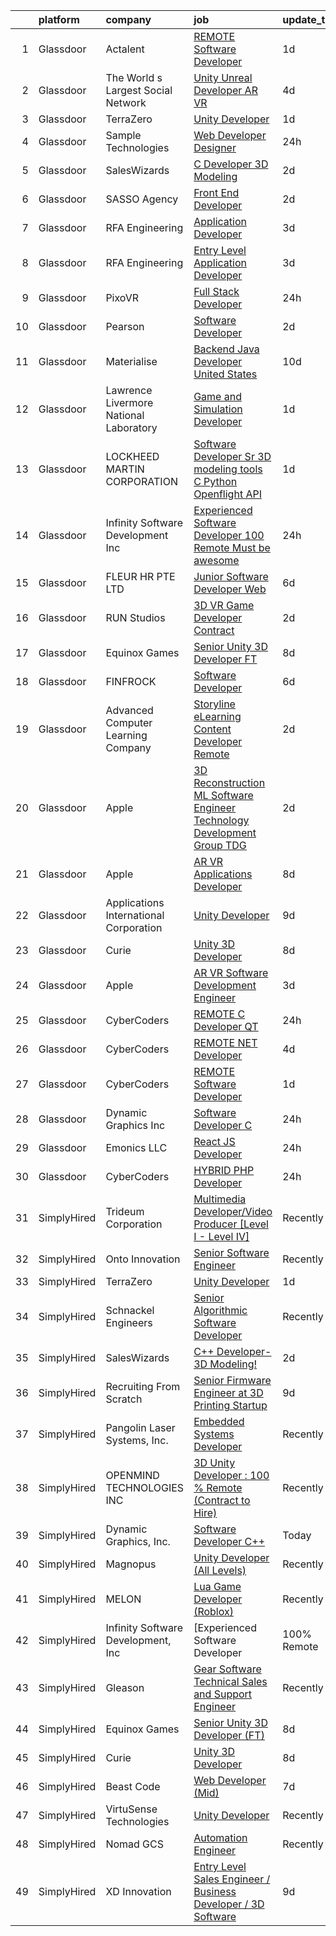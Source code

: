 

|    | platform    | company                                | job                                                                                                                                                                                                                                                                                                                                                                                                                                                                                                                                                                                                                                                                                                                                                                                                                                                                                                                                                                                                                                                                                                                                                                                                                                                                                                                                                                              | update_time   | location                       |
|---:|:------------|:---------------------------------------|:---------------------------------------------------------------------------------------------------------------------------------------------------------------------------------------------------------------------------------------------------------------------------------------------------------------------------------------------------------------------------------------------------------------------------------------------------------------------------------------------------------------------------------------------------------------------------------------------------------------------------------------------------------------------------------------------------------------------------------------------------------------------------------------------------------------------------------------------------------------------------------------------------------------------------------------------------------------------------------------------------------------------------------------------------------------------------------------------------------------------------------------------------------------------------------------------------------------------------------------------------------------------------------------------------------------------------------------------------------------------------------|:--------------|:-------------------------------|
|  1 | Glassdoor   | Actalent                               | [REMOTE Software Developer](https://www.glassdoor.com/partner/jobListing.htm?pos=113&ao=1110586&s=58&guid=00000182b4e77621b1ea234c721fc9e2&src=GD_JOB_AD&t=SR&vt=w&ea=1&cs=1_7795ab07&cb=1660892444797&jobListingId=1008077472053&cpc=C4A69CCDBB3B9599&jrtk=3-0-1gaqeetq1m6qn801-1gaqeetqiimbv800-e1877fb10a476873--6NYlbfkN0ChYVx_I3yfZ_JDY3EFoivtqvi_stwnZ_kRt8Dowt_l_d1ydueao4NE-oUleRJ4yhghbfO3FunNuNYBa0PWUzRBr6p707e8c-IJrN_156jsKHmsZ4En0p2SJwyYJekoWwCeyLXBgoI9uU493IGZlYMJzVsqCwygdI72syi8LQ-zTYtolNoYvbUIWfTuCjl-_Syy9sD2wTRE_p7LI267okJUd6LqHMaw7YwrNgehOoz8osTN0sZgIcj8rhckFH2BFT_feR5d53QJNzF2kJtSeQvpTDrZW_RC7LnGXIOJ7LZephpagj5rrdt7XTMOSfdcpaNa5sABnimi10H0bVXAPusOg1vBXlb3sov3WtIkZsKDFAwFWyHTYVM1B9AUS4kackAhQGXt9RA5mORWWPTfoeWr7ADhIefB6Y7sQjoTrBWxOzpxCQ9pkqHyPsBGreSrRAv0x0FDkrZx6__hYX68m00ROKvehkWb9oOYpZWRudAGlhXOZNhwM5iFDAzYF4t7BNKwWZwAoY_BNhxDcX4-gtszNxot71JiNFqKPOWAvTDpZuAaL2yq4f2-WhV9jctlKxq4tinUuOCbFw9M6dhnIRFVqlvvBreplS2hJardaA8F7fOuEY6DAhkkgILUtmIcYyOddC4Sj4LVePDDpLx9g84lyrrcD93YvGy9mzJrAWK6dd3a7WpmAcx44fUqR9Ga6j58W6LmrTcuITve-silAEWYKtsRXapkwz9kRDa5GdiAsnwARxGanLPupEWwXNz8Cwel2PKzqdjgCXV-67yWiQ631zn780oCxsgY-Sw2SQk5kxAvNLC7NI1604PjYEXUUfYOkok2qgfeCcZrbYglL6GUfVcfGheGua9VGTXkzZmdaqi8MzNuHQw6BiZaHl5rnInHc34zNwF_LcgPrlRlJCHDDxPHT2is6N-UY7HPpS2942uqaloW_2B6JGi6EC-ax3ICA1iSgANmL1OIoRBwf2q8jbOLMGpNtjg%3D)               | 1d            | Fairfax, VA                    |
|  2 | Glassdoor   | The World s Largest Social Network     | [Unity Unreal Developer  AR VR ](https://www.glassdoor.com/partner/jobListing.htm?pos=112&ao=1110586&s=58&guid=00000182b4e77621b1ea234c721fc9e2&src=GD_JOB_AD&t=SR&vt=w&ea=1&cs=1_c85a803e&cb=1660892444797&jobListingId=1008071050775&cpc=C4A69CCDBB3B9599&jrtk=3-0-1gaqeetq1m6qn801-1gaqeetqiimbv800-9f5628d9cfebf43d--6NYlbfkN0DSgjPPcnEdvoK3uuxfISLALE6pB1FR7YSHOr_tSg5_QGIhoz_2VqUepdcKLBLI_zSqSDsEJmP93KJyLow8fDRmDK97hPZUxVdRhY-RLzI6mplnG6kSbsrJNsU5J8SjuffQnYSaMvAlm31fMrPRABnGmUCUYZHZPacmbq2u4wbqlNmS-Yw8yCi6oEdHGSA2V6HqaiZCqrh3ynoouI1y3A0HpRPl4UkIo04BqkwbwdsqFdczhuNUAZtJh2c-EbbTmzokYhVm013xflgAXqan0ksaBVfiBtfKCQah2qngnBCpwPOHw-gq6NvovKAwitIdAbWhW77fN6YTet5QFMrBgPIl0X2h7_DBsW_5aaouak5wmUDoomZrSOSnM6mVgSOWOtyKz0uWWs_yYmq4cKQAvOopioDWd6cj3uLw8aSklp1AzbkajIXD6BXobszLRrtIVk9S-MJ-HkHnxArXhv9v3uP5HQD4Trb-PIw8rlsU_BI4GtGQX20Zgp9AWxKrrBiSibiP4mdRYc29UxR2lLC9q0Jin-CMU5JW25uhudJD8bJvbhrzbuq5JJBao9g92O1fsBPlR1cmz-9OtNGiOMN03G0w)                                                                                                                                                                                                                                                                                                                                                                                                                        | 4d            | Sausalito, CA                  |
|  3 | Glassdoor   | TerraZero                              | [Unity Developer](https://www.glassdoor.com/partner/jobListing.htm?pos=119&ao=1136043&s=58&guid=00000182b4e77621b1ea234c721fc9e2&src=GD_JOB_AD&t=SR&vt=w&ea=1&cs=1_163b8ced&cb=1660892444798&jobListingId=1008076765568&jrtk=3-0-1gaqeetq1m6qn801-1gaqeetqiimbv800-0680186f88103b20-)                                                                                                                                                                                                                                                                                                                                                                                                                                                                                                                                                                                                                                                                                                                                                                                                                                                                                                                                                                                                                                                                                            | 1d            | Remote                         |
|  4 | Glassdoor   | Sample Technologies                    | [Web Developer   Designer](https://www.glassdoor.com/partner/jobListing.htm?pos=106&ao=1110586&s=58&guid=00000182b4e77621b1ea234c721fc9e2&src=GD_JOB_AD&t=SR&vt=w&ea=1&cs=1_c0740aac&cb=1660892444795&jobListingId=1008078578505&cpc=D69957E0862862E0&jrtk=3-0-1gaqeetq1m6qn801-1gaqeetqiimbv800-cfcad52f3ccf37d8--6NYlbfkN0D4nuovUOU2dPryPr7-xanE7ZFWASvaSyNm3BqXIbrO0npDAFoAgEQsBBjUOAjv1PQnB3hwwrZmiOMA02kYqNnnHKWjfiGNMQW5EU7ErrgQUTQBKpdQ35ajdqRyVOpYt1ge-nlWBdEdOWxZg23c7O0q-QUnaWi8gZT3BRnlNxG5nms1UgSG3pAWYhhzkqBf5ihoNSFzMSMVTB0ZuR8QXcTO_Pm58NdA-ZirZmld5y54eZk30Rnl-cTqRTNPMCBxdN1vpoCOk72Q6XF1I4eFV8gRqEk5QpAsGdEDD3nGpJ2W7nI3J0nHofpEOE9-wxOxCJI6YTr72mIOHHM3wJtWY35ACJ3Je8MC4TV1XdcN5OOMma6orCxxINO7WGzco_94HoBZs9g1-sGiW1po_EocOVVVu6toQM_Q8qwfoKz5th9QyJnWjc9rEVL8wsx6Nk3rEceS8Nqlf7EwuMDoHgGELzwadJeHK3GiCHvKGPDvrt5OAWu9Dqyun-SjPkDLhbx-G8Q%3D)                                                                                                                                                                                                                                                                                                                                                                                                                                                                                                                | 24h           | Ann Arbor, MI                  |
|  5 | Glassdoor   | SalesWizards                           | [C   Developer  3D Modeling ](https://www.glassdoor.com/partner/jobListing.htm?pos=117&ao=1136043&s=58&guid=00000182b4e77621b1ea234c721fc9e2&src=GD_JOB_AD&t=SR&vt=w&ea=1&cs=1_5cc6e630&cb=1660892444797&jobListingId=1008073601854&jrtk=3-0-1gaqeetq1m6qn801-1gaqeetqiimbv800-0f7d53c9bd4d661c-)                                                                                                                                                                                                                                                                                                                                                                                                                                                                                                                                                                                                                                                                                                                                                                                                                                                                                                                                                                                                                                                                                | 2d            | Remote                         |
|  6 | Glassdoor   | SASSO Agency                           | [Front End Developer](https://www.glassdoor.com/partner/jobListing.htm?pos=107&ao=1110586&s=58&guid=00000182b4e77621b1ea234c721fc9e2&src=GD_JOB_AD&t=SR&vt=w&cs=1_1da576b9&cb=1660892444795&jobListingId=1008073896575&cpc=47CFDC01B3F81FAC&jrtk=3-0-1gaqeetq1m6qn801-1gaqeetqiimbv800-34292c2698b34dd7--6NYlbfkN0C_Trxy-ZqughH1JRyqNjrElYiQGaKhfd0eYY4e43qsGRNGMDs7g8-XKABpk5d_E8GiRUVAa7u4j6c0nPxrK-TWhA8X9OGgURgwMagSesS8d24-UtxDuZIrPQGhD2ufYvdMCfxYXWMgivFasQ_Xg2vDuzawDeJyZqKE3jMpuG8BAUa9ctcT7ji03AVvOHJIm5NnkHBlnu95Wtq7H-yQOTVx6tmdv8KIpat3vxLnrhuZ29KFTnaHa9Kc0Fsmb8ERNam9M2UDuwWjQ7z5RMK7tMqHrbxRTyOhh1lNz0ca7K8vbDMn_fDDpZkZ39cdz6yukPDAlaS8W1KrrbKG8AlvUNnqA-mkuFnHNcNPDnmqswVIIx7XCtw1oQgVFYn2aHNRa5QhEjs6GinG_H0BgStz2Eh135mKO6gv-xckEf2BOjexrfCsALBBhnflMEBHyEuvFZ9DsWljv39EFMvgTi5LZu3sGu_tkQVOzhXh2JpxPBbtFqMBEUCEFNiK0Af2QwwpIVJEmbY5tSDYvHSXFQFkfbQj)                                                                                                                                                                                                                                                                                                                                                                                                                                                                                                        | 2d            | Remote                         |
|  7 | Glassdoor   | RFA Engineering                        | [Application Developer](https://www.glassdoor.com/partner/jobListing.htm?pos=123&ao=1136043&s=58&guid=00000182b4e77621b1ea234c721fc9e2&src=GD_JOB_AD&t=SR&vt=w&ea=1&cs=1_c1d81572&cb=1660892444798&jobListingId=1008072446713&jrtk=3-0-1gaqeetq1m6qn801-1gaqeetqiimbv800-2488c1f8b078a9d6-)                                                                                                                                                                                                                                                                                                                                                                                                                                                                                                                                                                                                                                                                                                                                                                                                                                                                                                                                                                                                                                                                                      | 3d            | Remote                         |
|  8 | Glassdoor   | RFA Engineering                        | [Entry Level Application Developer](https://www.glassdoor.com/partner/jobListing.htm?pos=121&ao=1136043&s=58&guid=00000182b4e77621b1ea234c721fc9e2&src=GD_JOB_AD&t=SR&vt=w&ea=1&cs=1_f54d065c&cb=1660892444798&jobListingId=1008072446709&jrtk=3-0-1gaqeetq1m6qn801-1gaqeetqiimbv800-f48c24a405f0f131-)                                                                                                                                                                                                                                                                                                                                                                                                                                                                                                                                                                                                                                                                                                                                                                                                                                                                                                                                                                                                                                                                          | 3d            | Dubuque, IA                    |
|  9 | Glassdoor   | PixoVR                                 | [Full Stack Developer](https://www.glassdoor.com/partner/jobListing.htm?pos=130&ao=1136043&s=58&guid=00000182b4e77621b1ea234c721fc9e2&src=GD_JOB_AD&t=SR&vt=w&ea=1&cs=1_a7e69726&cb=1660892444798&jobListingId=1008079007541&jrtk=3-0-1gaqeetq1m6qn801-1gaqeetqiimbv800-620aacb8839becd2-)                                                                                                                                                                                                                                                                                                                                                                                                                                                                                                                                                                                                                                                                                                                                                                                                                                                                                                                                                                                                                                                                                       | 24h           | Remote                         |
| 10 | Glassdoor   | Pearson                                | [Software Developer](https://www.glassdoor.com/partner/jobListing.htm?pos=127&ao=1136043&s=58&guid=00000182b4e77621b1ea234c721fc9e2&src=GD_JOB_AD&t=SR&vt=w&cs=1_5d8c5c7d&cb=1660892444798&jobListingId=1008074149542&jrtk=3-0-1gaqeetq1m6qn801-1gaqeetqiimbv800-02a63e146f3bdc6a-)                                                                                                                                                                                                                                                                                                                                                                                                                                                                                                                                                                                                                                                                                                                                                                                                                                                                                                                                                                                                                                                                                              | 2d            | Durham, NC                     |
| 11 | Glassdoor   | Materialise                            | [Backend Java Developer  United States ](https://www.glassdoor.com/partner/jobListing.htm?pos=104&ao=1110586&s=58&guid=00000182b4e77621b1ea234c721fc9e2&src=GD_JOB_AD&t=SR&vt=w&ea=1&cs=1_99ef0f77&cb=1660892444794&jobListingId=1008060202738&cpc=4050D81B60456B41&jrtk=3-0-1gaqeetq1m6qn801-1gaqeetqiimbv800-c4c6e99263ad4359--6NYlbfkN0BL1DyQYBK1tHwoBciZhChALBxjrhsy8rFgUIA85pUFUSZki7QCCX0KaKFUgx5MoCQmRuyGr4UelCcJ1-hwMed_gB_A6H0V30eQ0ToJyMcZ3WzPxkdcppo2abEMz_rgbYuxWw2l6HU_V9wS-qIvunPixN4VFnN7CZwbMHNeQBZ4mCdtdQa1gHVCncdk3iwZNQyhAe-Xjn3wa6YZCYVXzbBU39AZNw6OLqspIB3qQEbLN8_YVhek_gJCbfP6IV6cspFs6qQOGqWe7CBTzk8wJhElHVCQWtfd2hdlBGZ4EFFDxeIFiqqo9Aa94MxKSnuKgsTmas498hsTSVeUB5kJvdltgP7-Awv2UV8U3fCv_XjnUSPagwuYp0OcI_28JHBZ6qPQArFT5cqOVmpd__i34m2_XKHEAdH1d3eCluaCiaVGVx7HgO3yd8vORu9MchaA32h-AnAxkQ2WW16fYDJG6_MoojT1C90MkgNivRwUBldBOW819x1voTkayUZ_DVBGneychsd09HUzkAuJSmbaTU092iLfH4rKoPU%3D)                                                                                                                                                                                                                                                                                                                                                                                                                                                                  | 10d           | Remote                         |
| 12 | Glassdoor   | Lawrence Livermore National Laboratory | [Game and Simulation Developer](https://www.glassdoor.com/partner/jobListing.htm?pos=118&ao=1136043&s=58&guid=00000182b4e77621b1ea234c721fc9e2&src=GD_JOB_AD&t=SR&vt=w&cs=1_0e291048&cb=1660892444798&jobListingId=1008076483323&jrtk=3-0-1gaqeetq1m6qn801-1gaqeetqiimbv800-9e68e00d5c18058c-)                                                                                                                                                                                                                                                                                                                                                                                                                                                                                                                                                                                                                                                                                                                                                                                                                                                                                                                                                                                                                                                                                   | 1d            | Livermore, CA                  |
| 13 | Glassdoor   | LOCKHEED MARTIN CORPORATION            | [Software Developer Sr  3D modeling tools  C   Python  Openflight API ](https://www.glassdoor.com/partner/jobListing.htm?pos=125&ao=1136043&s=58&guid=00000182b4e77621b1ea234c721fc9e2&src=GD_JOB_AD&t=SR&vt=w&cs=1_fed54f0b&cb=1660892444798&jobListingId=1008076386703&jrtk=3-0-1gaqeetq1m6qn801-1gaqeetqiimbv800-3f2dd2d92f92013d-)                                                                                                                                                                                                                                                                                                                                                                                                                                                                                                                                                                                                                                                                                                                                                                                                                                                                                                                                                                                                                                           | 1d            | Orlando, FL                    |
| 14 | Glassdoor   | Infinity Software Development  Inc     | [Experienced Software Developer 100  Remote Must be awesome ](https://www.glassdoor.com/partner/jobListing.htm?pos=103&ao=1110586&s=58&guid=00000182b4e77621b1ea234c721fc9e2&src=GD_JOB_AD&t=SR&vt=w&ea=1&cs=1_698fc6c3&cb=1660892444794&jobListingId=1008079232744&cpc=34670CD602BE5E55&jrtk=3-0-1gaqeetq1m6qn801-1gaqeetqiimbv800-5fa40adff6193c64--6NYlbfkN0DXKDYI_yepg0NlIxbNRNpLYk6-xAUlLi5O8UrMeMQSh3Wq0t981edbYyW-ZNcQ8xfYh9O3z8enyTWWts7VBMJzpcJekup1b0uObU-NA2xYn_v7-vK8i9qGdN0yqfZMEH-Ys10XEfjrK5LGNlPRXjzIlRk5tCPSNSzxPnoc4a0j6XCGLA278iGM2edNSFKuSdMZyHmov_WF2vZgaNB2a8FOLzqJvIEEWV3RE-_YOV5aul6c41L4IRky9PGpCA9Ez-eiRZ2w0oeJLegGSaPMxdMLUlEpMLbZie9iuSSanC-9xnfhl3Zx0wYOInuXuB3GSQ6pMgCuKLlWNpnxqSoCsjMA0wYgzqmg6ROm7dzKBH3ld5iSkiHzaV3uX0pM9CQHUv-1aGb87ZyacGDbjFmty37X5nPkkrQBInx8HP9g5PfaxZ9vtSpH1ivQUhrgSMUlPGf902VY9DKmHBQFgzPMV4sR1Hg5rDMaTFyu-5WYvOdNnLiJsUq-2xaHGvQOVY_f7t7OjefYJPuhZA%3D%3D)                                                                                                                                                                                                                                                                                                                                                                                                                                                               | 24h           | Remote                         |
| 15 | Glassdoor   | FLEUR HR PTE  LTD                      | [Junior Software Developer  Web ](https://www.glassdoor.com/partner/jobListing.htm?pos=124&ao=1136043&s=58&guid=00000182b4e77621b1ea234c721fc9e2&src=GD_JOB_AD&t=SR&vt=w&cs=1_5ca2ab00&cb=1660892444798&jobListingId=1008068269904&jrtk=3-0-1gaqeetq1m6qn801-1gaqeetqiimbv800-e4bce0a5b5f9a522-)                                                                                                                                                                                                                                                                                                                                                                                                                                                                                                                                                                                                                                                                                                                                                                                                                                                                                                                                                                                                                                                                                 | 6d            | Marina, CA                     |
| 16 | Glassdoor   | RUN Studios                            | [3D VR Game Developer  Contract ](https://www.glassdoor.com/partner/jobListing.htm?pos=120&ao=1136043&s=58&guid=00000182b4e77621b1ea234c721fc9e2&src=GD_JOB_AD&t=SR&vt=w&cs=1_e2354149&cb=1660892444798&jobListingId=1008074804256&jrtk=3-0-1gaqeetq1m6qn801-1gaqeetqiimbv800-3d3fd155054c5c9c-)                                                                                                                                                                                                                                                                                                                                                                                                                                                                                                                                                                                                                                                                                                                                                                                                                                                                                                                                                                                                                                                                                 | 2d            | Los Angeles, CA                |
| 17 | Glassdoor   | Equinox Games                          | [Senior Unity 3D Developer  FT ](https://www.glassdoor.com/partner/jobListing.htm?pos=129&ao=1136043&s=58&guid=00000182b4e77621b1ea234c721fc9e2&src=GD_JOB_AD&t=SR&vt=w&ea=1&cs=1_141edb30&cb=1660892444798&jobListingId=1008065301173&jrtk=3-0-1gaqeetq1m6qn801-1gaqeetqiimbv800-66d996e2c7ddcb18-)                                                                                                                                                                                                                                                                                                                                                                                                                                                                                                                                                                                                                                                                                                                                                                                                                                                                                                                                                                                                                                                                             | 8d            | Remote                         |
| 18 | Glassdoor   | FINFROCK                               | [Software Developer](https://www.glassdoor.com/partner/jobListing.htm?pos=101&ao=1110586&s=58&guid=00000182b4e77621b1ea234c721fc9e2&src=GD_JOB_AD&t=SR&vt=w&ea=1&cs=1_f9d022c0&cb=1660892444793&jobListingId=1008068417466&cpc=1B5ACBA47960D310&jrtk=3-0-1gaqeetq1m6qn801-1gaqeetqiimbv800-0910969e98328d17--6NYlbfkN0C3s6SQssVyjM0TBjXC5cY90NsFTu6k7iXDnyh6Xjam_XRXsCqThxlI8Cv2kIeznDBVQkBy_bmiackllL0mRxdBja76WxcV4k0SMYXzPpY3I0Y9vO5UVWnOzXjsNhbr3YMQ8ZRQNHOx5CpdRCSLRySE4x9ZfNjbHoeUaNwQavKyee8wxD_nMTHJLcjP25jHiIingkDfbWYeqHPKhLz15QTNOkNtHCD4ehuPlpvbC3CMrGXF6FwQaoX_w8SvCIvCCIM6y-M8ucaiqn2xPeCSiFTBh-W4sNdHyHoP6X2WnoUXCg_GB1KAopNsGADRe1YBasE8SkQ4w2b7n4OE_bfwywE-fYCwfmpzkGzr0rv8xVMqDGzsAhwqoZTM8YZb1fNVWXeUqK1Qkv3uVztbgmrFGKMCdUq2w9oOIhSO2FaXLeHyaKnRt3BUJp_HZuPjfd3WxqYOauUVBbSNnH1ZeF9gAbSz_6aE_jTc7gPGxTAIVykG146e6TlfObl53uxBE3bUvbM%3D)                                                                                                                                                                                                                                                                                                                                                                                                                                                                                                                      | 6d            | Apopka, FL                     |
| 19 | Glassdoor   | Advanced Computer Learning Company     | [Storyline eLearning Content Developer  Remote ](https://www.glassdoor.com/partner/jobListing.htm?pos=128&ao=1136043&s=58&guid=00000182b4e77621b1ea234c721fc9e2&src=GD_JOB_AD&t=SR&vt=w&ea=1&cs=1_8dfda41b&cb=1660892444798&jobListingId=1008074375383&jrtk=3-0-1gaqeetq1m6qn801-1gaqeetqiimbv800-b42f97e8e2d8995c-)                                                                                                                                                                                                                                                                                                                                                                                                                                                                                                                                                                                                                                                                                                                                                                                                                                                                                                                                                                                                                                                             | 2d            | Remote                         |
| 20 | Glassdoor   | Apple                                  | [3D Reconstruction ML Software Engineer  Technology Development Group  TDG ](https://www.glassdoor.com/partner/jobListing.htm?pos=122&ao=1136043&s=58&guid=00000182b4e77621b1ea234c721fc9e2&src=GD_JOB_AD&t=SR&vt=w&cs=1_84839541&cb=1660892444798&jobListingId=1008075337035&jrtk=3-0-1gaqeetq1m6qn801-1gaqeetqiimbv800-61651845468b77ce-)                                                                                                                                                                                                                                                                                                                                                                                                                                                                                                                                                                                                                                                                                                                                                                                                                                                                                                                                                                                                                                      | 2d            | Cupertino, CA                  |
| 21 | Glassdoor   | Apple                                  | [AR VR Applications Developer](https://www.glassdoor.com/partner/jobListing.htm?pos=108&ao=1110586&s=58&guid=00000182b4e77621b1ea234c721fc9e2&src=GD_JOB_AD&t=SR&vt=w&cs=1_1e30bf49&cb=1660892444795&jobListingId=1008064548798&cpc=F41FEAB56D215062&jrtk=3-0-1gaqeetq1m6qn801-1gaqeetqiimbv800-5b18afaa85b6f89c--6NYlbfkN0BvKrLyj5gPmtZO9T8euul8TCxuuKNOtzRJOomxnwSEodTz2Bc-sPZlbtkML8D-m4oxb_hpOtMKg-ZWAJOl8Gt0osaIcQnV1Vxg6fD3dWLJ_HF7jZsKhKZ-5fAeIli_bHF2Z_f6m9oie3yysZsUZa-WVwUykagV7lo4oQuDqlIsPa3LLMxfy1ViiEnF16SBv9teyHB5B0s6NdSGBAKNKDm0QjrWZXJugeW7AXOsCqS2P8UL2l2klOzjt3JNO3WMGuAnJxF2WauemEUaKcc8zVhVF6AbQRD3rtmOP1Skr1ZiNsnbRoRT-O44fKJeH9E2DpTZpt_01NA1je990lEvJyELlsqNq-81qwTHiiuAxkeIMnqOGj11FXgwXaQb1L29qZ9xFoJ-jEHId8en25rHTyVn9bsJ71OXJ4VjrU2tGQA4p-KdOYrnHEgNYHyJuNAe8wWgVZbjwvg353HYhsGiov8cd0IbhYUCOtRuQj5SiH5XScFVxL8I9rPPiPcyuYzj3Stm-eJTSOFpckGGPIxbwueUmGEQxXMj_vOMxcsKwVgQMjaosddYWWlKLwGCFxszCYUJNwdT7oOkfZUBCMGfe_aDvzoNXNHCuNOmhWtUnw_7NRT5i3JYEIDKE3dXoYoPRZ6lDIJAN4_QbP660Z7o4dEaziqVY8n39HSxKGuhmXXK7tnTWiNQbo6_utasdEAB7ZuyHVvSSAU5hiypy_k34O8OIwgFz0RPotC_1yAZoKG-YWhYMmRlsxDwWLtfmROc9tnUOCzxORB9mSONQhzLjMknWw1BjufYkYEioRA9SPKLCb_N9wS56kZBYN2h4K7aPShbpAvy31KEDeNlMf3yf-_NbQaU0LpKcNgYVt7v5UWXFXdTvLaqvtsDAAq75GaJstGjd1dmZIr4--sORKmrL7Qdm42rV-gRynX9ZVhhR8fmkcAsMCaED3kAFK1lW8NCLMTq-uv7LFJQbQ%3D%3D)                                   | 8d            | Boulder, CO                    |
| 22 | Glassdoor   | Applications International Corporation | [Unity Developer](https://www.glassdoor.com/partner/jobListing.htm?pos=102&ao=1110586&s=58&guid=00000182b4e77621b1ea234c721fc9e2&src=GD_JOB_AD&t=SR&vt=w&ea=1&cs=1_ba161650&cb=1660892444793&jobListingId=1008063343561&cpc=63C68CF611DF075E&jrtk=3-0-1gaqeetq1m6qn801-1gaqeetqiimbv800-d2c8f4e37a635e67--6NYlbfkN0AS3oPsAAmCngCu4U51_2RxXyfS7TdWOFtWPOafNW52IwBtI59ZXPdtfA3svvnxya3IhrtIKjp-_N6sisgsKzSxprYS_YTJd_wl0lpONz31S7cWSlyk53jxFlw1zEgS45L7xh_Qm5NdssYe6ZlPZIHIsG1HV9E73ViLQpOpzxJIQP-E5wNvLwv0J4ilgglH_hftR3ldHDF_XD3hs3r1Kbu0916iPh4Q2rgIdytRW68LLrgrP72vrrXrf-q7ezHE8_dYD5PfD9gVvkwKTeS5UMS-HDfrhw920IJP_P8aOnyg0DK8cv_r83j76gymsFMm-nngeZK2m44cP7lzWSsTVRloVWNBp5Y69ddm1cKMnxnlH0AIz71zwYpuOTQ6qT8hZPI3DTkmJwmAbt7d8yNiQTLLfGlE3NGp0Xz-NfP2cd4HpMxUV_4lVefVSjM3PDcqLpVuwUwLNNoqDLHn9ewcxLA8tCPO4I7bbIwwmyO0TwRtTCxvDjzNDnL0AAg4-oYuLhw%3D)                                                                                                                                                                                                                                                                                                                                                                                                                                                                                                                         | 9d            | San Diego, CA                  |
| 23 | Glassdoor   | Curie                                  | [Unity 3D Developer](https://www.glassdoor.com/partner/jobListing.htm?pos=116&ao=1136043&s=58&guid=00000182b4e77621b1ea234c721fc9e2&src=GD_JOB_AD&t=SR&vt=w&ea=1&cs=1_70180f7f&cb=1660892444797&jobListingId=1008065925822&jrtk=3-0-1gaqeetq1m6qn801-1gaqeetqiimbv800-8e62e01686619893-)                                                                                                                                                                                                                                                                                                                                                                                                                                                                                                                                                                                                                                                                                                                                                                                                                                                                                                                                                                                                                                                                                         | 8d            | Remote                         |
| 24 | Glassdoor   | Apple                                  | [AR VR Software Development Engineer](https://www.glassdoor.com/partner/jobListing.htm?pos=109&ao=1110586&s=58&guid=00000182b4e77621b1ea234c721fc9e2&src=GD_JOB_AD&t=SR&vt=w&cs=1_831318f6&cb=1660892444796&jobListingId=1008071335102&cpc=3BA4CE39D5B5DEF5&jrtk=3-0-1gaqeetq1m6qn801-1gaqeetqiimbv800-ac5a13f0b07378cd--6NYlbfkN0BvKrLyj5gPmtZO9T8euul8TCxuuKNOtzRJOomxnwSEodTz2Bc-sPZl29JElYHfcoQ6KYn1_4iA_ZDHBMxlyVbrLz3cZrEMr1JcaFrGl_XQJtk9yT9CZFrJ8r8908eFQtuBb5vs8En2xTiIlBDkOj_L_EatfKGGj88pHEUSSUsang78tE-s1M-Mx2JVQJ4ALIvF9OuCfQsrP4y-w0rYdT12uvCxrPQX7Qdq49rBm98F2KpVT_qCUZgy79IZLZL5DXp0zerCYWh27lu7fiV1dTdVGpdTyl0J_J32U7DqH0JHvLsSTXP30XqsFCiZHkShzHgabg3NjZOGEgYuaD4k5qRVH4bQOy_vtwpigslUD5fkk2foGYj1_yO2b2ESi44a8uPxeIWzpPNMfmYU0EN2PmaJl8PdgaogCVljS_B1-hA4q7RbRLIChB72mDcSa00etW0Dgp9LERrXNmX3ConkUREltJlgMPQI_A1yaRgoCkGzI8kDWY7P002UYyfRQI81pxTruRmLHyaFvKX_VxrH79MMZpJgJm7oT2uXJfqY7GNN5W2b5L1b7zA_MQNT2a7NncBYIqed2JFrD55vsERPSgUtnD37S_i2oQD-6fJjaFScO8CqvYeAjU9RqycUjfMshf4FevQ_vaMNMsbBn0ca_tHVLei8xsXUjF0h8GH9z8e2MURJEUtEU080j3_d4BumYQ5qCgAe1szd9xZpmonMvlnzhmRLK-0n883w98yzimgJ8gmBwoYhoMhd2on4dVtz4USqzAoUuhkW1017WxGzGUxVsqjvKaigXxvs79EgRvCX7Mngunzh9xRrfkTaKJvF4qb4CYA28xdT7pFu0QMx-iw3c3gMzIhRNGS_EXCMVy9YP3yMEb2K8LoeRn2-ck_fDUB3F6pPK1aC2DL2bOegB625OeYCDxM5jZHMIjIJJWPa8oVU9h3_zk0Q7A7RJZ8AhHsRf9LQnBOnyB1A8hE_iNRj)                        | 3d            | Culver City, CA                |
| 25 | Glassdoor   | CyberCoders                            | [REMOTE C   Developer  QT ](https://www.glassdoor.com/partner/jobListing.htm?pos=110&ao=1110586&s=58&guid=00000182b4e77621b1ea234c721fc9e2&src=GD_JOB_AD&t=SR&vt=w&ea=1&cs=1_e7e1fe09&cb=1660892444796&jobListingId=1008079097044&cpc=451933188B21919D&jrtk=3-0-1gaqeetq1m6qn801-1gaqeetqiimbv800-b4d67085bc48fb71--6NYlbfkN0CpFJQzrgRR8WqXWK1qKKEqALWJw739KlKqr2H-MSI4eoBlI4EFrmor2FYZMP3muM1cIgpBTRniyGaIgz92m6WZBh_v_L9JkQ3rKm_Omzh9kgPaGdRsUh0uDK4Ntlr9xx5reWn2b__1UTqcJURiHV0VqM5XXEn3Npo1g7EU1n6o4t4BZhudns17FzEJ21MTRDSwubDvs3-QeGssGOgwo5BpSGIbPo_VWu4DfSWc0lPEsQvA_ocVeFs_T3vgRxQfK1w0DM6Km4mzCsMwcmzkyhjX3kOxjYTmq9fd5Sb8zThByGC0dpailN4a_8rCeOsJeNB6PmqzKOuZdQjaq_pKiB9t1KX-7oyVXKuuBI-XQ_w_rbmyYA8EltEHJUMKB-V5iumkrALqYUlmq5OCgrjgdw5VCOjEq4IMZbxKpWP86hVENDaK6ZDAgNd9AdGrdkfqkSATxdJGN3k82BgQGE3SNvvMUL_o7VzRw_gftw3BNWpmQSDuJQDfuU9pivo9dEeQum1vMM1o7NWM7TI9nnp-ZIy4LrrT7ioy0M7nwaNpUBvxTzLLZvRH8RfDpRNK5K-8nPIFjXxOfnhakXROIBmPyv1AC4RBElFRa4OzHngcYZ2ewQ6E2KsBPhgUrgcYXmsP7c630NlJMG-UJW5u705JZgIxFUBS0wKSsOkV3D3lsakGtMSa8_4FVh8kcy_PUKWqwDJurRf9C6Q0JvFwiobP6D-cUDHVzXEawVxl9-TcO9lc-mNXX0-Ozdv4uvyjXQUftN3VicIk4WAzFvTHGEYzWSiu0Butwow3Mhr-CyLPwRaWr4Rjpsffdi_2Tg47jiGasnSLPUauTn7WChNFoCkPca2cvTIlm-V6B1ijlHRBTAMyV0y5hHSvJsbg4Oi1Wu5ztEF3yht243HGOyfchucNIlAQ9hLGTps_3g2WwUqLe3CNR_DLdA9kwKsnLXfNIUaypRYABDRM13ipTkdhE6uVaNBflDH3TnoncvUGprGEgmUYmg%3D%3D) | 24h           | Cincinnati, OH                 |
| 26 | Glassdoor   | CyberCoders                            | [REMOTE    NET Developer](https://www.glassdoor.com/partner/jobListing.htm?pos=111&ao=1110586&s=58&guid=00000182b4e77621b1ea234c721fc9e2&src=GD_JOB_AD&t=SR&vt=w&ea=1&cs=1_278193c2&cb=1660892444796&jobListingId=1008070663315&cpc=451933188B21919D&jrtk=3-0-1gaqeetq1m6qn801-1gaqeetqiimbv800-b7fe65005df2308b--6NYlbfkN0CpFJQzrgRR8WqXWK1qKKEqALWJw739KlKqr2H-MSI4eoBlI4EFrmor2FYZMP3muM1u3aJAL27Tt6PRo8f9CAuALLd4bCxpPIunkFnrsDvSQ2D7XOz_Piisowb4cylKTYTmn7Ul5rq-xMmUvGLRPI7d7LXuuXMbiRHLaAnefsTleS6Lq3r6g_TufW-t3WTKRCe0QZtXUa-duDkAIgzZFnpRaruECCQBL9Z6tSIbT2dFrlv4Gkst19jDj6-tWi4tfazwchGzLjiCJQ2h3oIDRDOOHiOfbYWy5P9rPSKN10N007LizrCzl8CnzraOouY6JVAo80G_tTbRIcPdiFJR3OVdvvNPlR0CHc5czTRndO4SHTy-uJsE1XyBEXV-Ar5m088ToLTlHUf8vG6xQKtaE9guMDev78Td0xfXFmr_7K7n5Vvd2F5-fI0pwsLsqfdrCOubPaICsagiuJgcE9HdacqDr_6VUU5-DOlsDaDNgGyJooN9h90aGrQbx2zWBKxKmfAFGOnUmAXzHWbUqzAe-XBPcZZ52LsaqoBzgzHGUcqwtqTHpAdyPg-vqLu1VTzy2lHqO-ID3y8z87i9dFpP8E_eijvWF2mUfVaP-NXSYaS9zMGICZHMEoIiW_h6480eD1S-tG0QUoRYZ5PH7I5_VN74KASGXkhfmjnzLy97BrMa4dQLJzalnVjYsT9iFJBna6ld_JxnSkDUbupiVykKEuvCSTejZ5z8d3Zi-NQoWkvWbH79ktxTYinGQvZWwFrZfwNetfaT43NogzSvHbaUhWRoezpXcsui41dyGd3jVveF6hFsqBu6v86nB6UHn5oiF8NEYronSr1UCyQbjYsvEpu3PRgyZW04v7zyZjbCh-wavRZh9k9v8RKf56vT1gCifMRQ0XqHVUIJWbi2HTD8Z08oe2v8c3arOqBFbX6rL45jh267QgInXMKWKyyys_sDw6PY8fPIAjO1mXeiMbm4JC3LJKuqlwRXaZs%3D)                 | 4d            | Mountain View, CA              |
| 27 | Glassdoor   | CyberCoders                            | [REMOTE Software Developer](https://www.glassdoor.com/partner/jobListing.htm?pos=114&ao=1110586&s=58&guid=00000182b4e77621b1ea234c721fc9e2&src=GD_JOB_AD&t=SR&vt=w&ea=1&cs=1_34842be2&cb=1660892444797&jobListingId=1008077462826&cpc=C4A69CCDBB3B9599&jrtk=3-0-1gaqeetq1m6qn801-1gaqeetqiimbv800-83e57d91b42208b4--6NYlbfkN0CpFJQzrgRR8WqXWK1qKKEqALWJw739KlKqr2H-MSI4eoBlI4EFrmor2FYZMP3muM1x9lhn86-8veRVxmDes2ZiBDOTkNZZA6bcpk0FlohHOqAIFaNVVZMyZeycyT7WANQPukd1uPRUDdQbikIAcSdw_a5DyZGjI31-ssj4G1icF7mQq0vLqLEczrefgw_7vYKX_3LhcI2Mrj-4v-3xgEEdGJ4nNF4nf9uWsRbR1E9KC2Fqcjc9OIJPlKhM_Kgr6pWoKcflEsNzZeRQC56ryVWwMaOcdnPAkfeqjMNqFEklUJE37EU4zGfIbfYDlpfpXnCkJ_gpLmX2zwEQsFD7TKE66F4Tai6BYVXyvXzUhGst_5EPGxSWy6_6gtxZP6GPedy8vb23F1y1hUIn_-0S8OsRZf3x24fVAqSvRW0jtznVTHchgK6GBYovUXpJFQvnYNjwapd19eM-fd_y8mk9RfL18xZBvK3JWfWZ4ESFivaTHZo9GKguJD4pvfYv2qz-GRFyl9LQBugoPYxxx0McxOCkr8sZrP-bp_hDLcJDczM4qG59sPZvJVzcXv-cI5f-O1P7_Xekb9SzPUQ4XgywtjvbBoXZFbtczLyjecl-RKU-qH8j3uZPZ05puvdTnWu1RBEVkj5s5QF9UDzgnHLxX15wFZ7-CfUM1Cv0FKR3mtvamsi4zhR2_LIlZmnt_1iNQbf7zZtlOdjVU5ZEHjFUPeT5i5fExKoGyo7YDuR7WbQeM3NmLWT3sY_5fbOGrq4b9n6pxhjdMLCOhXcs7GtzTfSn11wuvxj6DgQqZbxjnsp5epRMMEiC4e4Ep8o9KIVmUxkgnCSEfIEKKEhGOXDDXghIonArIXEZIG2_WSFLpi7Axke335EOzLqelnw8UpgwVsn1YsfK-tcufSkkQdMBJAygk_no5QQ3xYlUedYR9i5saI__S-HCpitUOcnm4TFGve0buU_34GHwKWmjnlD_8rh5xgykbFYbzkw%3D)               | 1d            | New York, NY                   |
| 28 | Glassdoor   | Dynamic Graphics  Inc                  | [Software Developer C  ](https://www.glassdoor.com/partner/jobListing.htm?pos=105&ao=1110586&s=58&guid=00000182b4e77621b1ea234c721fc9e2&src=GD_JOB_AD&t=SR&vt=w&ea=1&cs=1_7ee183bc&cb=1660892444794&jobListingId=1008078606604&cpc=292036AD7E8A5303&jrtk=3-0-1gaqeetq1m6qn801-1gaqeetqiimbv800-cd8dcf9ddabd91e3--6NYlbfkN0C2SVAOpOeIWQkPp9EeCSLxTLheLRty2uanDx8E9nXZ3ugs5iy68cHFy998k-4O54xf_i3ccf05BMCd7rMYUhOjTJp_7Qwj2scAgnywGroQEARVEBTqbiDxz2nuyth-NoAdXFrnDMGWXdqq0EePdUqN-LYed1fpBdUtEsrKVxWWDS0ylLF_t80tfPeHruVBQcNU1M6KvdVPKxI0RrOlEQYYyD-UnGwFrgBflKsPhvAzIfsZRaDQFjNI5CB3V7yVRipcZizfF2Bxw35DvVGghH2kkCUoKbug1jYV6JTcm5GFw2bCIsQc5148pQDui8xkhZCblOTeyC_mpPFgq7uDJImPacui8vYs0PcZHFgJ-mkZ69eCB8b1UwFYLplvTXkL7e7IZf1dxMuOR3jbuC4knKxb6sHsdstautP-MyF_NgHcU09LVRHWXhvUwzOhV5l7TycmSn0K20RIx8olWcLlUa_FVewIAEnOho2WB8c9fqgkJwuJgF54k-r1EI5NMHvIjX6hE3jWPUKLqQ%3D%3D)                                                                                                                                                                                                                                                                                                                                                                                                                                                                                                    | 24h           | Remote                         |
| 29 | Glassdoor   | Emonics LLC                            | [React JS Developer](https://www.glassdoor.com/partner/jobListing.htm?pos=126&ao=1136043&s=58&guid=00000182b4e77621b1ea234c721fc9e2&src=GD_JOB_AD&t=SR&vt=w&ea=1&cs=1_0f33b132&cb=1660892444798&jobListingId=1008078633294&jrtk=3-0-1gaqeetq1m6qn801-1gaqeetqiimbv800-0e7053424a38cdbc-)                                                                                                                                                                                                                                                                                                                                                                                                                                                                                                                                                                                                                                                                                                                                                                                                                                                                                                                                                                                                                                                                                         | 24h           | California, MD                 |
| 30 | Glassdoor   | CyberCoders                            | [HYBRID PHP Developer](https://www.glassdoor.com/partner/jobListing.htm?pos=115&ao=1110586&s=58&guid=00000182b4e77621b1ea234c721fc9e2&src=GD_JOB_AD&t=SR&vt=w&ea=1&cs=1_0912701f&cb=1660892444797&jobListingId=1008079097799&cpc=654405A9B1E0A9F5&jrtk=3-0-1gaqeetq1m6qn801-1gaqeetqiimbv800-afa498ed7aed7da3--6NYlbfkN0CpFJQzrgRR8WqXWK1qKKEqALWJw739KlKqr2H-MSI4eoBlI4EFrmor2FYZMP3muM1cIgpBTRniyJE4G5N54eWHWX_UKQbY_iXbXD4oL7qaTA-S-4PeAsFtWDO0nYMa5lmkPRbTMjMHYGjlNyyaq1VN31Zw3Ueo35iAO9vYf5guXNAVKVuMsiXkjCOw4F1_25d1Rqw7NZ4coQNgw8SV5SZKlozbXdidVXNYjLY5SMrZVjcOfjnHMiquBzlUBvebxkeZuCVSb-p20OrYkQnf06v86M0ZmtI6z7XsZz69ltr_zbahNquE16Z8zsD4sNjr62_S_HFxBaDFdp6jAc1JToZ8TMYIvCL5RZftHI6wMe1yA9VzLgX-0jMQHKyZ7--lO2UtdKCt9f_U8o2jEl7msGe2WTXuPSBAMJNEPlu4xgPizBbNMWM0JjZN0L_lIZUtnsRQWZ1N4b_7d_mbjtAskVsDZV8FIZ8dT75Yz1kPiz41Hc8bxyFPRkHyfva2fNr1utOrUhWyvB0rgTwF-i2-rFB5hcq-PaInISd4cyqKNr1PWg2oR9lXzRmiDP3HbXPcu6v2v6kMJWwtW-C4pXfoyf9MG58jPw4vdr8mWSV68NdW8_l4ojIVYA76br2CrDjev0Q1CWnBh4qdPa9OUUIJZoCi_O6a8F3Q54NsRLHwFc3Sj-23HLLY8xjm_3uL4OW5QYFFzsl4-X2u_ACelWeN6n1xIcKziiSZYaBGlsej55x-rxkfGgnsy70fxrz60cSXE8gj7cSwE3HzkuctwY9KhUjN2njNNSMwz-X3s_WJCJI7FVUeVui9MEcMs7REyILOFdSCGYdH3c_8I2O6kGycHpEExTfvAgz2n30W9DdXcoMWepCNfqAETo3nOlDv22LMwvG4-M_KxYoaDZafRm2XgCTy-GA93I4bds3xmqedKlZEKDiHToB_CCtc1h-5mAUkYv4UMFw_KyqjcoXbYxnhqfhoCNQsE0x6pt5qB8d2nBDeOw%3D%3D)      | 24h           | Cincinnati, OH                 |
| 31 | SimplyHired | Trideum Corporation                    | [Multimedia Developer/Video Producer [Level I - Level IV]](https://www.simplyhired.com/job/8dfMOgpu3iGje99mRpARvzGM-exCiz0AnstPyBlPgWfwP2_YdDcg_g?q=3d+developer)                                                                                                                                                                                                                                                                                                                                                                                                                                                                                                                                                                                                                                                                                                                                                                                                                                                                                                                                                                                                                                                                                                                                                                                                                | Recently      | Fort Sam Houston, TX           |
| 32 | SimplyHired | Onto Innovation                        | [Senior Software Engineer](https://www.simplyhired.com/job/u2Dc1_hUeG4Y3DqsWQbbswIXwwxCp1FkMhS7NdoMIah6TQtxgKVEiw?q=3d+developer)                                                                                                                                                                                                                                                                                                                                                                                                                                                                                                                                                                                                                                                                                                                                                                                                                                                                                                                                                                                                                                                                                                                                                                                                                                                | Recently      | Tucson, AZ                     |
| 33 | SimplyHired | TerraZero                              | [Unity Developer](https://www.simplyhired.com/job/G0YlEBRfNeg2JIQbqU6H_XP-CHUlv2Zfhw4KkozJgLVNGnjlvL_EzA?q=3d+developer)                                                                                                                                                                                                                                                                                                                                                                                                                                                                                                                                                                                                                                                                                                                                                                                                                                                                                                                                                                                                                                                                                                                                                                                                                                                         | 1d            | Remote                         |
| 34 | SimplyHired | Schnackel Engineers                    | [Senior Algorithmic Software Developer](https://www.simplyhired.com/job/UYsJwwKhHmjs-ptQ_KHslyMUX7_Sej0o8qL11dsvSAY0hzhciPiKlg?q=3d+developer)                                                                                                                                                                                                                                                                                                                                                                                                                                                                                                                                                                                                                                                                                                                                                                                                                                                                                                                                                                                                                                                                                                                                                                                                                                   | Recently      | Omaha, NE                      |
| 35 | SimplyHired | SalesWizards                           | [C++ Developer- 3D Modeling!](https://www.simplyhired.com/job/ClDuvi1B4dH8dx3ihk_eR9AJcfucgs9BFIPfJ61VOdzeptNvtaO6uw?q=3d+developer)                                                                                                                                                                                                                                                                                                                                                                                                                                                                                                                                                                                                                                                                                                                                                                                                                                                                                                                                                                                                                                                                                                                                                                                                                                             | 2d            | Remote                         |
| 36 | SimplyHired | Recruiting From Scratch                | [Senior Firmware Engineer at 3D Printing Startup](https://www.simplyhired.com/job/uijAfOwxQXgGRV6ab-eu9rzH4kYloNDo4uk38n5LiW-ELKYTwIUeZQ?q=3d+developer)                                                                                                                                                                                                                                                                                                                                                                                                                                                                                                                                                                                                                                                                                                                                                                                                                                                                                                                                                                                                                                                                                                                                                                                                                         | 9d            | San Antonio, TX +101 locations |
| 37 | SimplyHired | Pangolin Laser Systems, Inc.           | [Embedded Systems Developer](https://www.simplyhired.com/job/uJYNe5Gy1-EbWi5_1xqYicLr5QHJyhKaPitIDgN8bSyLghxIKAtdGQ?q=3d+developer)                                                                                                                                                                                                                                                                                                                                                                                                                                                                                                                                                                                                                                                                                                                                                                                                                                                                                                                                                                                                                                                                                                                                                                                                                                              | Recently      | Sanford, FL                    |
| 38 | SimplyHired | OPENMIND TECHNOLOGIES INC              | [3D Unity Developer : 100 % Remote (Contract to Hire)](https://www.simplyhired.com/job/-sJc73nSpFbM6A2wowlNG8GjwnLw1NjzCyzhFWU0laVbp9ll3zEIyQ?q=3d+developer)                                                                                                                                                                                                                                                                                                                                                                                                                                                                                                                                                                                                                                                                                                                                                                                                                                                                                                                                                                                                                                                                                                                                                                                                                    | Recently      | Remote                         |
| 39 | SimplyHired | Dynamic Graphics, Inc.                 | [Software Developer C++](https://www.simplyhired.com/job/8x1O5CxoGPX4kog4_REQqJBgNih1XacS5pMbQvvma4an6S3ZdDvkww?q=3d+developer)                                                                                                                                                                                                                                                                                                                                                                                                                                                                                                                                                                                                                                                                                                                                                                                                                                                                                                                                                                                                                                                                                                                                                                                                                                                  | Today         | Remote                         |
| 40 | SimplyHired | Magnopus                               | [Unity Developer (All Levels)](https://www.simplyhired.com/job/vPypX05jFCjXy9ymS1tlMhP8Zpx81wwzBDbU2anSTS_WypcGgAQCYg?q=3d+developer)                                                                                                                                                                                                                                                                                                                                                                                                                                                                                                                                                                                                                                                                                                                                                                                                                                                                                                                                                                                                                                                                                                                                                                                                                                            | Recently      | Los Angeles, CA                |
| 41 | SimplyHired | MELON                                  | [Lua Game Developer (Roblox)](https://www.simplyhired.com/job/4Tf_8gMozkhTz--8epkyAhUGycdcYibeJObtpx4NN-P6zSXZWSHJLQ?q=3d+developer)                                                                                                                                                                                                                                                                                                                                                                                                                                                                                                                                                                                                                                                                                                                                                                                                                                                                                                                                                                                                                                                                                                                                                                                                                                             | Recently      | Remote                         |
| 42 | SimplyHired | Infinity Software Development, Inc     | [Experienced Software Developer|100% Remote|Must be awesome!](https://www.simplyhired.com/job/3qz7A0ZimjluYCmbtjLIxI1qrW0STzjgEyLWycTczzPnRJ4zy9WMqQ?q=3d+developer)                                                                                                                                                                                                                                                                                                                                                                                                                                                                                                                                                                                                                                                                                                                                                                                                                                                                                                                                                                                                                                                                                                                                                                                                             | Today         | Remote                         |
| 43 | SimplyHired | Gleason                                | [Gear Software Technical Sales and Support Engineer](https://www.simplyhired.com/job/92NL6SKS7QhnnLI6D5PJGJPIyhKakFssQfmHV5UKh7NM60kuBz4BKw?q=3d+developer)                                                                                                                                                                                                                                                                                                                                                                                                                                                                                                                                                                                                                                                                                                                                                                                                                                                                                                                                                                                                                                                                                                                                                                                                                      | Recently      | Rochester, NY                  |
| 44 | SimplyHired | Equinox Games                          | [Senior Unity 3D Developer (FT)](https://www.simplyhired.com/job/HSAOAXDXuxbmUeGrAxox0vkq4EKxjilUqzyCR1UZ9Gv56Crkdbef9Q?q=3d+developer)                                                                                                                                                                                                                                                                                                                                                                                                                                                                                                                                                                                                                                                                                                                                                                                                                                                                                                                                                                                                                                                                                                                                                                                                                                          | 8d            | Remote                         |
| 45 | SimplyHired | Curie                                  | [Unity 3D Developer](https://www.simplyhired.com/job/nZ2Ym30ykgJCOuKOjDUvIuHGfuJWRhVKs8xgfTdLiMfzh2fdPaP2Ug?q=3d+developer)                                                                                                                                                                                                                                                                                                                                                                                                                                                                                                                                                                                                                                                                                                                                                                                                                                                                                                                                                                                                                                                                                                                                                                                                                                                      | 8d            | Remote                         |
| 46 | SimplyHired | Beast Code                             | [Web Developer (Mid)](https://www.simplyhired.com/job/5YrKlGe_6qenQlxJluqGvX5NKh2LkSKjLGUq7El302V4rrcBcjMjFg?q=3d+developer)                                                                                                                                                                                                                                                                                                                                                                                                                                                                                                                                                                                                                                                                                                                                                                                                                                                                                                                                                                                                                                                                                                                                                                                                                                                     | 7d            | Fort Walton Beach, FL          |
| 47 | SimplyHired | VirtuSense Technologies                | [Unity Developer](https://www.simplyhired.com/job/nXiiiPVODUhyXF5YW52_oiBdLIIQsth9p1UdTKRxz1SnuRzglQgrOQ?q=3d+developer)                                                                                                                                                                                                                                                                                                                                                                                                                                                                                                                                                                                                                                                                                                                                                                                                                                                                                                                                                                                                                                                                                                                                                                                                                                                         | Recently      | Peoria, IL                     |
| 48 | SimplyHired | Nomad GCS                              | [Automation Engineer](https://www.simplyhired.com/job/0MSRg4QFJMq72JCHVjyYFT1ge1Zipw_ugn2XrXGdA9oDVV4GrjSopw?q=3d+developer)                                                                                                                                                                                                                                                                                                                                                                                                                                                                                                                                                                                                                                                                                                                                                                                                                                                                                                                                                                                                                                                                                                                                                                                                                                                     | Recently      | Columbia Falls, MT             |
| 49 | SimplyHired | XD Innovation                          | [Entry Level Sales Engineer / Business Developer / 3D Software](https://www.simplyhired.com/job/O4RYl4KM3Sx4V3xMHjmO8QRS1SG93Ptz9UPDjDtw5P7QtY-D96iGrQ?q=3d+developer)                                                                                                                                                                                                                                                                                                                                                                                                                                                                                                                                                                                                                                                                                                                                                                                                                                                                                                                                                                                                                                                                                                                                                                                                           | 9d            | Lone Tree, CO                  |